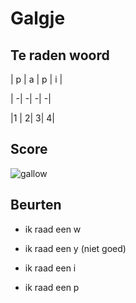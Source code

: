 # Galgje

## Te raden woord

| p | a | p | i | 

| -| -| -| -|

|1 | 2| 3| 4|

## Score
![gallow](./images/3.png)

## Beurten
* ik raad een w
* ik raad een y (niet goed)
* ik raad een i

* ik raad een p
